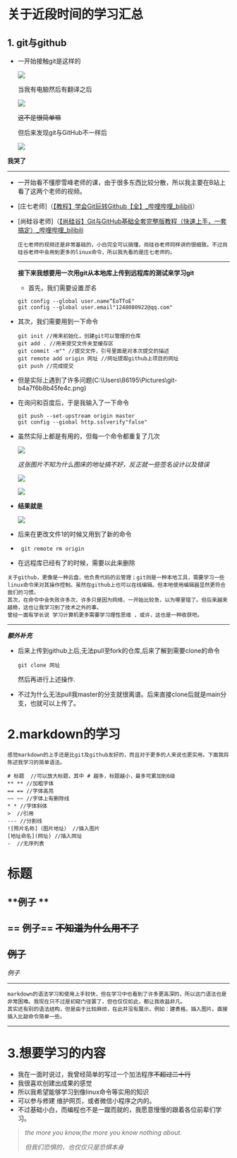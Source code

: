 # 关于近段时间的学习汇总

## 1. git与github

- 一开始接触git是这样的

  ![](https://s3.bmp.ovh/imgs/2021/09/457f1140074446be.jpg)

  当我有电脑然后有翻译之后

  ![](https://s3.bmp.ovh/imgs/2021/09/5be9f5e7bb23c2c2.jpg)

  ~~这不是很简单嘛~~

  但后来发现git与GitHub不一样后

  ![](https://s3.bmp.ovh/imgs/2021/09/274d4f3cbb61b2e7.jpg)
  
  

**我哭了**

---

- 一开始看不懂廖雪峰老师的课，由于很多东西比较分散，所以我主要在B站上看了这两个老师的视频。

- [庄七老师]（[【教程】学会Git玩转Github【全】_哔哩哔哩_bilibili](https://www.bilibili.com/video/BV1Xx411m7kn)）

- [尚硅谷老师]（[【尚硅谷】Git与GitHub基础全套完整版教程（快速上手，一套搞定）_哔哩哔哩_bilibili](https://www.bilibili.com/video/BV1pW411A7a5)

  ```补充
  庄七老师的视频还是非常基础的，小白完全可以搞懂，尚硅谷老师同样讲的很细致。不过尚硅谷老师中会用到更多的linux命令，所以我先看的是庄七老师的。
  ```

  ---

  **接下来我想要用一次用git从本地库上传到远程库的测试来学习git**

  - 首先，我们需要设置*签名*

  ```
  git config --global user.name“EoTToE"
  git config --global user.email"1248080922@qq.com"
  ```

- 其次，我们需要用到一下命令

  ```
  git init //用来初始化，创建git可以管理的仓库
  git add . //用来提交文件夹至缓存区
  git commit -m"" //提交文件，引号里面是对本次提交的描述
  git remote add origin 网址 //网址提取github上项目的网址
  git push //完成提交
  
  ```

  

- 但是实际上遇到了许多问题(C:\Users\86195\Pictures\git\-b4a7f6b8b45fe4c.png)

- 在询问和百度后，于是我输入了一下命令

  ```
  git push --set-upstream origin master
  git config --giobal http.sslverify"false"
  ```

- 虽然实际上都是有用的，但每一个命令都重复了几次

  
  
  ![](https://s3.bmp.ovh/imgs/2021/09/7942b75f3f6ae246.png)
  
  *这张图片不知为什么图床的地址搞不好，反正就一些签名设计以及错误*
  
  ![](https://s3.bmp.ovh/imgs/2021/09/558f999724bf5822.png)
  
  ![](https://s3.bmp.ovh/imgs/2021/09/d134d71d030f2141.png)

- **结果就是**

  ![](https://s3.bmp.ovh/imgs/2021/09/1f7afd53479f0583.png)

- 后来在更改文件1的时候又用到了新的命令

- ```
   git remote rm origin
  ```

- 在远程库已经有了的时候，需要以此来删除

```总结
关于github，更像是一种云盘，他负责代码的云管理；git则是一种本地工具，需要学习一些linux命令来对其操作控制。虽然在github上也可以在线编辑。但本地使用编辑器显然更符合我们的习惯。
其次，在命令中会失败许多次，许多只是因为网络，一开始比较急，以为哪里错了。但后来越来越稳，这也让我学习到了技术之外的事。
曾经一面有学长说 学习计算机更多需要学习理性思维 ，或许，这也是一种收获吧。
```

---

***额外补充***

- 后来上传到github上后,无法pull至fork的仓库,后来了解到需要clone的命令

  ~~~
  git clone 网址
  ~~~

  然后再进行上述操作.

- 不过为什么无法pull我master的分支就很离谱。后来直接clone后就是main分支，也就可以上传了。

# 2.markdown的学习

```总述
感觉markdown的上手还是比git及github友好的，而且对于更多的人来说也更实用。下面我将陈述我学习的简单语法。
```

```语法简介
# 标题  //可以放大标题，其中 # 越多，标题越小，最多可累加到6级
** ** //加粗字体
== == //字体高亮
~~ ~~ //字体上有删除线
* * //字体斜体
>  //引用
--- //分割线
![照片名称]（图片地址） //插入图片
[地址命名](网址) //插入网址
-  //无序列表
```

# 标题

## **例子 **



## == 例子==       ~~不知道为什么用不了~~

## ~~例子~~

*例子*

> 

---





```总结
markdown的语法学习和使用上手较快，但在学习中也看到了许多更高深的，所以这门语法也是非常困难。我现在只不过是初窥门径罢了，但也仅仅如此，都让我收益非凡。
其实还有别的语法结构，但是由于比较麻烦，在此并没有展示，例如：建表格，插入图片。直接插入比敲命令简单一些。
```



---

# 3.想要学习的内容

- 我在一面时说过，我曾经简单的写过一个加法程序~~不超过二十行~~
- 我很喜欢创建出成果的感觉
- 所以我希望能够学习到像linux命令等实用的知识
- 可以参与修建 维护网页，或者微信小程序之内的。
- 不过基础小白，而编程也不是一蹴而就的，我愿意慢慢的跟着各位前辈们学习。

> *the more you know,the more you know nothing about.*
>
> *但我们恐惧的，也仅仅只是恐惧本身*

